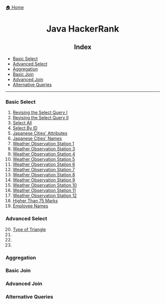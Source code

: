 [🏠 Home](../../../README.md)

<h1 style="text-align: center">Java HackerRank</h1>

<h2 style="text-align: center">Index</h2>

- [Basic Select](#basic-select)
- [Advanced Select](#advanced-select)
- [Aggregation](#aggregation)
- [Basic Join](#basic-join)
- [Advanced Join](#advanced-join)
- [Alternative Queries](#alternative-queries)

<hr/>

### Basic Select
1. [Revising the Select Query I](./solved%20problems/1.%20Revising%20the%20Select%20Query%20I.md)
2. [Revising the Select Query II](./solved%20problems/2.%20Revising%20the%20Select%20Query%20II.MD)
3. [Select All](./solved%20problems/3.%20Select%20All.md)
4. [Select By ID](./solved%20problems/4.%20Select%20By%20ID.md)
5. [Japanese Cities' Attributes](./solved%20problems/5.%20Japanese%20Cities'%20Attributes.md)
6. [Japanese Cities' Names](./solved%20problems/6.%20Japanese%20Cities'%20Names.md)
7. [Weather Observation Station 1](./solved%20problems/7.%20Weather%20Observation%20Station%201.md)
8. [Weather Observation Station 3](./solved%20problems/8.%20Weather%20Observation%20Station%203.md)
9.  [Weather Observation Station 4](./solved%20problems/9.%20Weather%20Observation%20Station%204.md)
10. [Weather Observation Station 5](./solved%20problems/10.%20Weather%20Observation%20Station%205.md)
11. [Weather Observation Station 6](./solved%20problems/11.%20Weather%20Observation%20Station%206.md)
12. [Weather Observation Station 7](./solved%20problems/12.%20Weather%20Observation%20Station%207.md)
13. [Weather Observation Station 8](./solved%20problems/13.%20Weather%20Observation%20Station%208.md)
14. [Weather Observation Station 9](./solved%20problems/14.%20Weather%20Observation%20Station%209.md)
15. [Weather Observation Station 10](./solved%20problems/15.%20Weather%20Observation%20Station%2010.md)
16. [Weather Observation Station 11](./solved%20problems/16.%20Weather%20Observation%20Station%2011.md)
17. [Weather Observation Station 12](./solved%20problems/17.%20Weather%20Observation%20Station%2012.md)
18. [Higher Than 75 Marks](./solved%20problems/18.%20Higher%20Than%2075%20Marks.md)
19. [Employee Names](./solved%20problems/19.%20Employee%20Names.md)
  
### Advanced Select
20. [Type of Triangle](./solved%20problems/20.%20Type%20of%20Triangle.md)
21. []()
22. []()
23. []()

### Aggregation

### Basic Join

### Advanced Join

### Alternative Queries